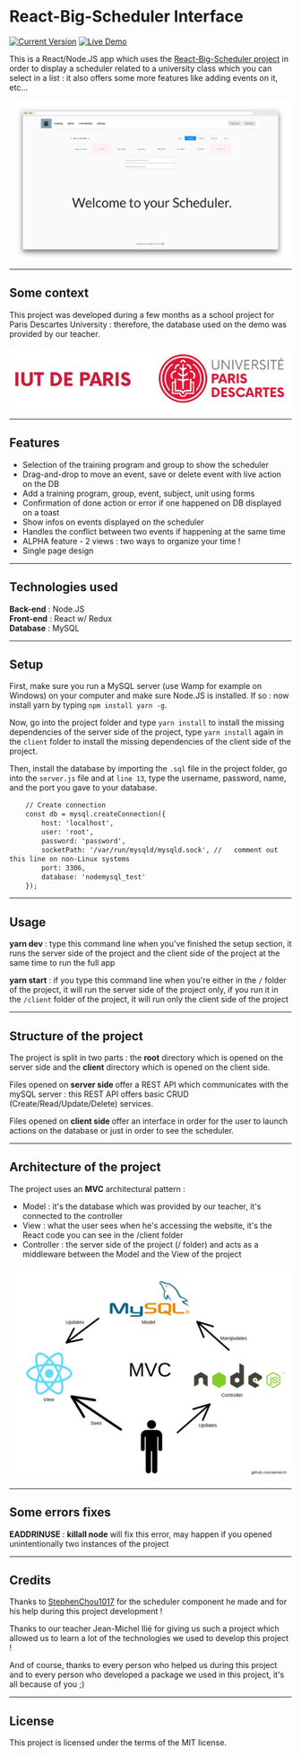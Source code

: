 React-Big-Scheduler Interface
============
[![Current Version](https://img.shields.io/badge/version-0.1-green.svg)](https://github.com/aenkirch/React-Big-Scheduler-Interface) [![Live Demo](https://img.shields.io/badge/demo-offline-red.svg)]()

This is a React/Node.JS app which uses the <a href="https://github.com/StephenChou1017/react-big-scheduler">React-Big-Scheduler project</a> in order to display a scheduler related to a university class which you can select in a list : it also offers some more features like adding events on it, etc...

![Chat Preview](./docResources/screely2homepage.png)

---
## Some context

This project was developed during a few months as a school project for Paris Descartes University : therefore, the database used on the demo was provided by our teacher.

![Chat Preview](./docResources/bigLogoIUT.jpg)

---

## Features

<ul>
    <li>Selection of the training program and group to show the scheduler</li>
    <li>Drag-and-drop to move an event, save or delete event with live action on the DB</li>
    <li>Add a training program, group, event, subject, unit using forms</li>
    <li>Confirmation of done action or error if one happened on DB displayed on a toast</li>
    <li>Show infos on events displayed on the scheduler</li>
    <li>Handles the conflict between two events if happening at the same time</li>
    <li>ALPHA feature - 2 views : two ways to organize your time !</li>
    <li>Single page design </li>
</ul>

---

## Technologies used

**Back-end** : Node.JS <br />
**Front-end** : React w/ Redux <br />
**Database** : MySQL <br />

---

## Setup

First, make sure you run a MySQL server (use Wamp for example on Windows) on your computer and make sure Node.JS is installed.
If so : now install yarn by typing `npm install yarn -g`.

Now, go into the project folder and type `yarn install` to install the missing dependencies of the server side of the project, type `yarn install` again in the `client` folder to install the missing dependencies of the client side of the project.

Then, install the database by importing the `.sql` file in the project folder, go into the `server.js` file and at `line 13`, type the username, password, name, and the port you gave to your database.

```
    // Create connection
    const db = mysql.createConnection({
        host: 'localhost',
        user: 'root',
        password: 'password',
        socketPath: '/var/run/mysqld/mysqld.sock', //   comment out this line on non-Linux systems
        port: 3306,
        database: 'nodemysql_test'
    });
```


---

## Usage

<strong>yarn dev</strong> : type this command line when you've finished the setup section, it runs the server side of the project and the client side of the project at the same time to run the full app

<strong>yarn start</strong> : if you type this command line when you're either in the `/` folder of the project, it will run the server side of the project only, if you run it in the `/client` folder of the project, it will run only the client side of the project

---

## Structure of the project

The project is split in two parts : the **root** directory which is opened on the server side and the **client** directory which is opened on the client side.

Files opened on <strong>server side </strong> offer a REST API which communicates with the mySQL server : this REST API offers basic CRUD (Create/Read/Update/Delete) services.

Files opened on <strong>client side </strong> offer an interface in order for the user to launch actions on the database or just in order to see the scheduler.

---

## Architecture of the project

The project uses an **MVC** architectural pattern : 
<ul>
    <li>Model : it's the database which was provided by our teacher, it's connected to the controller</li>
    <li>View : what the user sees when he's accessing the website, it's the React code you can see in the /client folder</li>
    <li>Controller : the server side of the project (/ folder) and acts as a middleware between the Model and the View of the project</li>
</ul>

![Schema MVC](./docResources/schemaMVC.png)

---

## Some errors fixes

**EADDRINUSE** : **killall node** will fix this error, may happen if you opened unintentionally two instances of the project

---

## Credits

Thanks to <a target="_blank" href="https://github.com/StephenChou1017" rel="noopener noreferrer">StephenChou1017</a> for the scheduler component he made and for his help during this project development !

Thanks to our teacher Jean-Michel Ilié for giving us such a project which allowed us to learn a lot of the technologies we used to develop this project !

And of course, thanks to every person who helped us during this project and to every person who developed a package we used in this project, it's all because of you ;)

---

## License

This project is licensed under the terms of the MIT license.
